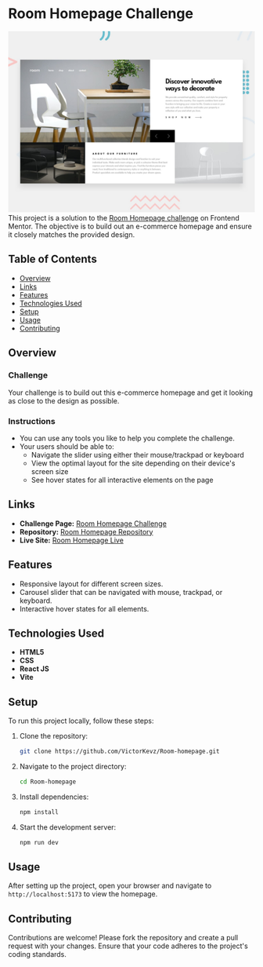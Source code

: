 
# Room Homepage Challenge
![alt text](public/design/desktop-preview.jpg)
This project is a solution to the [Room Homepage challenge](https://www.frontendmentor.io/challenges/room-homepage-BtdBY_ENq) on Frontend Mentor. The objective is to build out an e-commerce homepage and ensure it closely matches the provided design.

## Table of Contents

- [Overview](#overview)
- [Links](#links)
- [Features](#features)
- [Technologies Used](#technologies-used)
- [Setup](#setup)
- [Usage](#usage)
- [Contributing](#contributing)

## Overview

### Challenge
Your challenge is to build out this e-commerce homepage and get it looking as close to the design as possible.

### Instructions
- You can use any tools you like to help you complete the challenge.
- Your users should be able to:
  - Navigate the slider using either their mouse/trackpad or keyboard
  - View the optimal layout for the site depending on their device's screen size
  - See hover states for all interactive elements on the page

## Links

- **Challenge Page:** [Room Homepage Challenge](https://www.frontendmentor.io/challenges/room-homepage-BtdBY_ENq)
- **Repository:** [Room Homepage Repository](https://github.com/VictorKevz/Room-homepage)
- **Live Site:** [Room Homepage Live](https://victorkevz.github.io/Room-homepage/)

## Features

- Responsive layout for different screen sizes.
- Carousel slider that can be navigated with mouse, trackpad, or keyboard.
- Interactive hover states for all elements.

## Technologies Used

- **HTML5**
- **CSS**
- **React JS**
- **Vite**

## Setup

To run this project locally, follow these steps:

1. Clone the repository:
   ```bash
   git clone https://github.com/VictorKevz/Room-homepage.git
   ```

2. Navigate to the project directory:
   ```bash
   cd Room-homepage
   ```

3. Install dependencies:
   ```bash
   npm install
   ```

4. Start the development server:
   ```bash
   npm run dev
   ```

## Usage

After setting up the project, open your browser and navigate to `http://localhost:5173` to view the homepage.

## Contributing

Contributions are welcome! Please fork the repository and create a pull request with your changes. Ensure that your code adheres to the project's coding standards.



